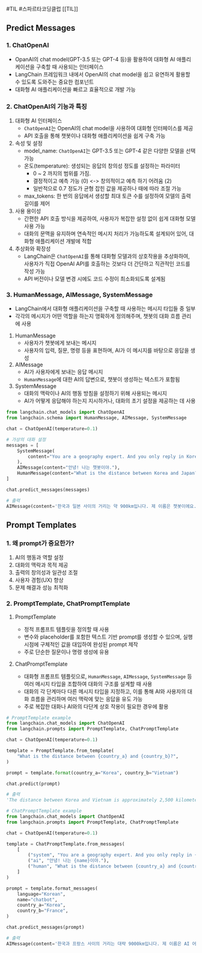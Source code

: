 #TIL #스파르타코딩클럽 [[TIL]]

## Predict Messages
### 1. ChatOpenAI
- OpanAI의 chat model(GPT-3.5 또는 GPT-4 등)을 활용하여 대화형 AI 애플리케이션을 구축할 때 사용되는 인터페이스
- LangChain 프레임워크 내에서 OpenAI의 chat model을 쉽고 유연하게 활용할 수 있도록 도와주는 중요한 컴포넌트
- 대화형 AI 애플리케이션을 빠르고 효율적으로 개발 가능

### 2. ChatOpenAI의 기능과 특징
1) 대화형 AI 인터페이스
	- `ChatOpenAI`는 OpenAI의 chat model을 사용하여 대화형 인터페이스를 제공
	- API 호출을 통해 챗봇이나 대화형 애플리케이션을 쉽게 구축 가능
2) 속성 및 설정
	- model_name: `ChatOpenAI`는 GPT-3.5 또는 GPT-4 같은 다양한 모델을 선택 가능
	- 온도(temperature): 생성되는 응답의 창의성 정도를 설정하는 파라미터
		- 0 ~ 2 까지의 범위를 가짐.
		- 결정적이고 예측 가능 (0) <-> 창의적이고 예측 하기 어려움 (2)
		- 일반적으로 0.7 정도가 균형 잡힌 값을 제공하나 때에 따라 조절 가능
	- max_tokens: 한 번의 응답에서 생성할 최대 토큰 수를 설정하여 모델의 출력 길이를 제어
3) 사용 용이성
	- 간편한 API 호출 방식을 제공하여, 사용자가 복잡한 설정 없이 쉽게 대화형 모델 사용 가능
	- 대화의 문맥을 유지하며 연속적인 메시지 처리가 가능하도록 설계되어 있어, 대화형 애플리케이션 개발에 적합
4) 추상화와 확장성
	- LangChain은 `ChatOpenAI`를 통해 대화형 모델과의 상호작용을 추상화하여, 사용자가 직접 OpenAI API를 호출하는 것보다 더 간단하고 직관적인 코드를 작성 가능
	- API 버전이나 모델 변경 시에도 코드 수정이 최소화되도록 설계됨

### 3. HumanMessage, AIMessage, SystemMessage
- LangChain에서 대화형 애플리케이션을 구축할 때 사용하는 메시지 타입들 중 일부
- 각각의 메시지가 어떤 역할을 하는지 명확하게 정의해주며, 챗봇의 대화 흐름 관리에 사용

1) HumanMessage
	- 사용자가 챗봇에게 보내는 메시지
	- 사용자의 입력, 질문, 명령 등을 표현하며, AI가 이 메시지를 바탕으로 응답을 생성
2) AIMessage
	- AI가 사용자에게 보내는 응답 메시지
	- `HumanMessage`에 대한 AI의 답변으로, 챗봇이 생성하는 텍스트가 포함됨
3) SystemMessage
	- 대화의 맥락이나 AI의 행동 방침을 설정하기 위해 사용되는 메시지
	- AI가 어떻게 응답해야 하는지 지시하거나, 대화의 초기 설정을 제공하는 데 사용

```python
from langchain.chat_models import ChatOpenAI
from langchain.schema import HumanMessage, AIMessage, SystemMessage

chat = ChatOpenAI(temperature=0.1)

# 가상의 대화 설정
messages = [
    SystemMessage(
        content="You are a geography expert. And you only reply in Korean."
    ),
    AIMessage(content="안녕! 나는 챗봇이야."),
    HumanMessage(content="What is the distance between Korea and Japan? Also, what is your name?"),
]

chat.predict_messages(messages)

# 출력
AIMessage(content='한국과 일본 사이의 거리는 약 900km입니다. 제 이름은 챗봇이에요.')
```



## Prompt Templates
### 1. 왜 prompt가 중요한가?
1) AI의 행동과 역할 설정
2) 대화의 맥락과 목적 제공
3) 출력의 창의성과 일관성 조절
4) 사용자 경험(UX) 향상
5) 문제 해결과 성능 최적화


### 2. PromptTemplate, ChatPromptTemplate
1) PromptTemplate
	- 정적 프롬프트 템플릿을 정의할 때 사용
	- 변수와 placeholder를 포함한 텍스트 기반 prompt를 생성할 수 있으며, 실행 시점에 구체적인 값을 대입하여 완성된 prompt 제작
	- 주로 단순한 질문이나 명령 생성에 유용

2) ChatPromptTemplate
	- 대화형 프롬프트 템플릿으로, `HumanMessage`, `AIMessage`, `SystemMessage` 등 여러 메시지 타입을 조합하여 대화의 구조를 설계할 때 사용
	- 대화의 각 단계마다 다른 메시지 타입을 지정하고, 이를 통해 AI와 사용자의 대화 흐름을 관리하며 여러 맥락에 맞는 응답을 유도 가능
	- 주로 복잡한 대화나 AI와의 다단계 상호 작용이 필요한 경우에 활용

```python
# PromptTemplate example
from langchain.chat_models import ChatOpenAI
from langchain.prompts import PromptTemplate, ChatPromptTemplate

chat = ChatOpenAI(temperature=0.1)

template = PromptTemplate.from_template(
    "What is the distance between {country_a} and {country_b}?",
)

prompt = template.format(country_a="Korea", country_b="Vietnam")

chat.predict(prompt)

# 출력
'The distance between Korea and Vietnam is approximately 2,500 kilometers (1,550 miles) when measured in a straight line.'
```
```python
# ChatPromptTemplate example
from langchain.chat_models import ChatOpenAI
from langchain.prompts import PromptTemplate, ChatPromptTemplate

chat = ChatOpenAI(temperature=0.1)

template = ChatPromptTemplate.from_messages(
    [
        ("system", "You are a geography expert. And you only reply in {language}."),
        ("ai", "안녕! 나는 {name}이야."),
        ("human", "What is the distance between {country_a} and {country_b}? also, what is your name?"),
    ]
)

prompt = template.format_messages(
    language="Korean",
    name="chatbot",
    country_a="Korea",
    country_b="France",
)

chat.predict_messages(prompt)

# 출력
AIMessage(content='한국과 프랑스 사이의 거리는 대략 9000km입니다. 제 이름은 AI 어시스턴트입니다. 어떻게 도와드릴까요?')
```
